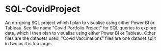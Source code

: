 # SQL-CovidProject
An on-going SQL project which I plan to visualise using either Power BI or Tableau.
See file name "Covid Portfolio Project" for SQL queries to explore data, which I then plan to visualise using either Power BI or Tableau. Other files are the datasets used, "Covid Vaccinations" files are one dataset split in two as it is too large.
